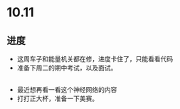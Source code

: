 # 10.11
## 进度
- 这周车子和能量机关都在修，进度卡住了，只能看看代码
- 准备下周二的期中考试，以及面试。

## 
- 最近想再看一看这个神经网络的内容
- 打打正大杯，准备一下美赛。